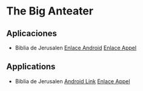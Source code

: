 # The Big Anteater 
  
## Aplicaciones
- Biblia de Jerusalen [Enlace Android](https://play.google.com/store/apps/details?id=bibliadejerusalen.bibliadejerusalen&hl=es&gl=US) [Enlace Appel](https://apps.apple.com/sv/app/biblia-de-jerusalen/id1507404075)

## Applications
- Biblia de Jerusalen [Android Link](https://play.google.com/store/apps/details?id=bibliadejerusalen.bibliadejerusalen&hl=es&gl=US) [Enlace Appel](https://apps.apple.com/sv/app/biblia-de-jerusalen/id1507404075)
